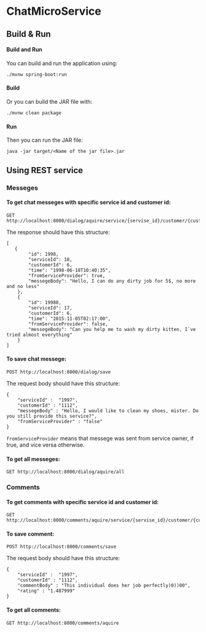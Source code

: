 # ChatMicroService


## Build & Run

#### Build and Run
You can build and run the application using:
```
./mvnw spring-boot:run 
```
#### Build
Or you can build the JAR file with:

```
./mvnw clean package
```
#### Run
Then you can run the JAR file:
```
java -jar target/<Name of the jar file>.jar
```


## Using REST service

### Messeges

#### To get chat messeges with specific service id and customer id:
```
GET http://localhost:8000/dialog/aquire/service/{servise_id}/customer/{customer_id}
```

The response should have this structure:
```
[  
   {
        "id": 1998,
        "serviceId": 18,
        "customerId": 6,
        "time": "1998-06-18T10:40:35",
        "fromServiceProvider": true,
        "messegeBody": "Hello, I can do any dirty job for 5$, no more and no less"
    }, 
    {
        "id": 19980,
        "serviceId": 17,
        "customerId": 6,
        "time": "2015-11-05T02:17:00",
        "fromServiceProvider": false,
        "messegeBody": "Can you help me to wash my dirty kitten, I`ve tried almost everything"
    }
]
```

#### To save chat messege:
```
POST http://localhost:8000/dialog/save
```
The request body should have this structure:
```
{
    "serviceId" :  "1997",
    "customerId" : "1112",
    "messegeBody" : "Hello, I would like to clean my shoes, mister. Do you still provide this service?",
    "fromServiceProvider" : "false"
}
```
```fromServiceProvider``` means that messege was sent from service owner, if true, and vice versa otherwise. 

#### To get all messeges:
```
GET http://localhost:8000/dialog/aquire/all
```

### Comments

#### To get comments with specific service id and customer id:
```
GET http://localhost:8000/comments/aquire/service/{servise_id}/customer/{customer_id}
```
#### To save comment: 
```
POST http://localhost:8000/comments/save
```
The request body should have this structure:
```
{
    "serviceId" :  "1997",
    "customerId" : "1112",
    "commentBody" : "This individual does her job perfectly)0))00",
    "rating" : "1.487999"
}
```
#### To get all comments: 
```
GET http://localhost:8000/comments/aquire
```

